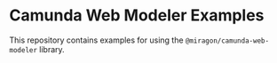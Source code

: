 # Camunda Web Modeler Examples

This repository contains examples for using the `@miragon/camunda-web-modeler` library.

